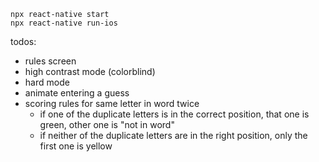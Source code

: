 ```
npx react-native start
npx react-native run-ios
```


todos:
* rules screen
* high contrast mode (colorblind)
* hard mode
* animate entering a guess
* scoring rules for same letter in word twice
  * if one of the duplicate letters is in the correct position, that one is green, other one is "not in word"
  * if neither of the duplicate letters are in the right position, only the first one is yellow
